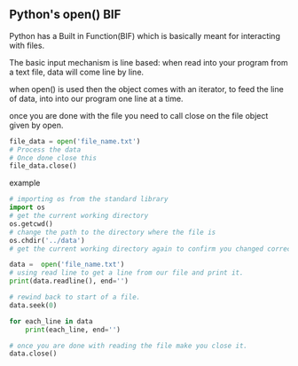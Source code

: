 ## Python's open() BIF

Python has a Built in Function(BIF) which is basically meant for interacting with files.

The basic input mechanism is line based: when read into your program from a text file, data will come line by line.

when open() is used then the object comes with an iterator, to feed the line of data, into into our program one line at a time.

once you are done with the file you need to call close on the file object given by open.

```Python
file_data = open('file_name.txt')
# Process the data
# Once done close this
file_data.close()
```
example

```Python
# importing os from the standard library
import os
# get the current working directory
os.getcwd()
# change the path to the directory where the file is
os.chdir('../data')
# get the current working directory again to confirm you changed correctly

data =  open('file_name.txt')
# using read line to get a line from our file and print it.
print(data.readline(), end='')

# rewind back to start of a file.
data.seek(0)

for each_line in data
    print(each_line, end='')

# once you are done with reading the file make you close it.
data.close()


```

